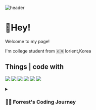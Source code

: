 ![header](https://capsule-render.vercel.app/api?type=waving&color=auto&height=200&section=header&text=Hello%20World!&fontSize=60&animation=fadeIn&fontAlignY=38&desc=I'm%20Jiwan%20You!&descAlignY=58&descAlign=60)

# 👏Hey!

 Welcome to my page! 

 I'm college student from 🇰🇷 lorient,Korea

## Things | code with 

<img src="https://img.shields.io/badge/Python-3776AB?style=flat&logo=Python&logoColor=white"/></a>
<img src="https://img.shields.io/badge/Yolo-00FFFF?style=flat&logo=Yolo&logoColor=white"/></a>
<img src="https://img.shields.io/badge/Tensorflow-FF6F00?style=flat&logo=Tensorflow&logoColor=white"/>
<img src="https://img.shields.io/badge/GitHub-181717?style=flat&logo=GitHub&logoColor=white"/>
<img src="https://img.shields.io/badge/Git-F05032?style=flat&logo=Git&logoColor=white"/>
<img src="https://img.shields.io/badge/Docker-2496ED?style=flat&logo=Docker&logoColor=white"/>

<details>
 <summary><h3>👨‍💻 Forrest's Coding Journey</h3></summary>
 unwritten


<!-- **youjiwan/youjiwan** is a ✨ _special_ ✨ repository because its `README.md` (this file) appears on your GitHub profile.

Here are some ideas to get you started:

- 🔭 I’m currently working on ...
- 🌱 I’m currently learning ...
- 👯 I’m looking to collaborate on ...
- 🤔 I’m looking for help with ...
- 💬 Ask me about ...
- 📫 How to reach me: ...
- 😄 Pronouns: ...
- ⚡ Fun fact: ...
 -->
